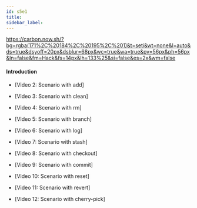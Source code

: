 ```yaml
---
id: s5e1
title:
sidebar_label:
---
```


https://carbon.now.sh/?bg=rgba(171%2C%20184%2C%20195%2C%201)&t=seti&wt=none&l=auto&ds=true&dsyoff=20px&dsblur=68px&wc=true&wa=true&pv=56px&ph=56px&ln=false&fm=Hack&fs=14px&lh=133%25&si=false&es=2x&wm=false



#### Introduction


- [Video 2: Scenario with add]

- [Video 3: Scenario with clean]

- [Video 4: Scenario with rm]

- [Video 5: Scenario with branch]

- [Video 6: Scenario with log]

- [Video 7: Scenario with stash]

- [Video 8: Scenario with checkout]

- [Video 9: Scenario with commit]

- [Video 10: Scenario with reset]

- [Video 11: Scenario with revert]

- [Video 12: Scenario with cherry-pick]
